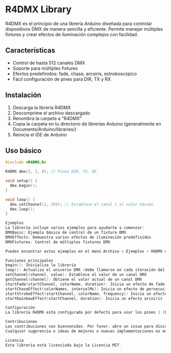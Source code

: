# R4DMX Library

R4DMX es el principio de una librería Arduino diseñada para controlar dispositivos DMX de manera sencilla y eficiente. Permite manejar múltiples fixtures y crear efectos de iluminación complejos con facilidad.

## Características

- Control de hasta 512 canales DMX
- Soporte para múltiples fixtures
- Efectos predefinidos: fade, chase, arcoíris, estroboscópico
- Fácil configuración de pines para DIR, TX y RX

## Instalación

1. Descarga la librería R4DMX
2. Descomprime el archivo descargado
3. Renombra la carpeta a "R4DMX"
4. Copia la carpeta en tu directorio de librerías Arduino (generalmente en Documents/Arduino/libraries/)
5. Reinicia el IDE de Arduino

## Uso básico

```cpp
#include <R4DMX.h>

R4DMX dmx(2, 1, 0); // Pines DIR, TX, RX

void setup() {
  dmx.begin();
}

void loop() {
  dmx.setChannel(1, 255); // Establece el canal 1 al valor máximo
  dmx.loop();
}

Ejemplos
La librería incluye varios ejemplos para ayudarte a comenzar:
DMXBasic: Ejemplo básico de control de un fixture DMX
DMXEffects: Demuestra varios efectos de iluminación predefinidos
DMXFixtures: Control de múltiples fixtures DMX

Puedes encontrar estos ejemplos en el menú Archivo > Ejemplos > R4DMX en el IDE de Arduino.

Funciones principales
begin(): Inicializa la librería
loop(): Actualiza el universo DMX (debe llamarse en cada iteración del loop)
setChannel(channel, value): Establece el valor de un canal DMX
getChannel(channel): Obtiene el valor actual de un canal DMX
startFade(startChannel, colorName, duration): Inicia un efecto de fade
startChaseEffect(colorNames, intervalMs): Inicia un efecto de persecución
startStrobeEffect(startChannel, colorName, frequency): Inicia un efecto estroboscópico
startRainbowEffect(startChannel, duration): Inicia un efecto arcoíris

Configuración
La librería R4DMX está configurada por defecto para usar los pines 2 (DIR), 1 (TX) y 0 (RX). Puedes cambiar estos pines en el constructor de la clase R4DMX.

Contribuciones
Las contribuciones son bienvenidas. Por favor, abre un issue para discutir los cambios propuestos antes de hacer un pull request.
Cualquier sugerencia o ideas de mejores o nuevas implementaciones es más que bienvenida.

Licencia
Esta librería está licenciada bajo la Licencia MIT.
